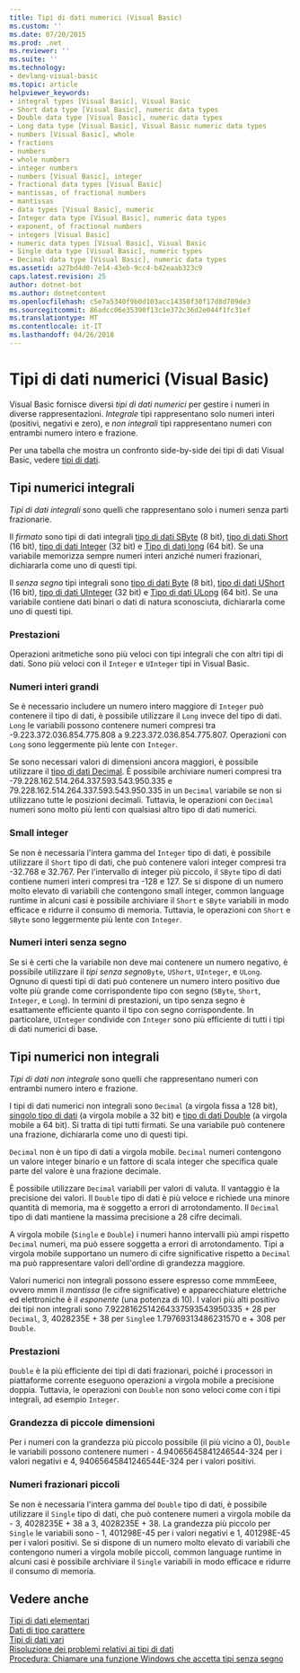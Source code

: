 ```yaml
---
title: Tipi di dati numerici (Visual Basic)
ms.custom: ''
ms.date: 07/20/2015
ms.prod: .net
ms.reviewer: ''
ms.suite: ''
ms.technology:
- devlang-visual-basic
ms.topic: article
helpviewer_keywords:
- integral types [Visual Basic], Visual Basic
- Short data type [Visual Basic], numeric data types
- Double data type [Visual Basic], numeric data types
- Long data type [Visual Basic], Visual Basic numeric data types
- numbers [Visual Basic], whole
- fractions
- numbers
- whole numbers
- integer numbers
- numbers [Visual Basic], integer
- fractional data types [Visual Basic]
- mantissas, of fractional numbers
- mantissas
- data types [Visual Basic], numeric
- Integer data type [Visual Basic], numeric data types
- exponent, of fractional numbers
- integers [Visual Basic]
- numeric data types [Visual Basic], Visual Basic
- Single data type [Visual Basic], numeric types
- Decimal data type [Visual Basic], numeric data types
ms.assetid: a27bd4d0-7e14-43eb-9cc4-b42eaab323c9
caps.latest.revision: 25
author: dotnet-bot
ms.author: dotnetcontent
ms.openlocfilehash: c5e7a5340f9b0d103acc14350f30f17d8d709de3
ms.sourcegitcommit: 86adcc06e35390f13c1e372c36d2e044f1fc31ef
ms.translationtype: MT
ms.contentlocale: it-IT
ms.lasthandoff: 04/26/2018
---
```

# <a name="numeric-data-types-visual-basic"></a>Tipi di dati numerici (Visual Basic)
Visual Basic fornisce diversi *tipi di dati numerici* per gestire i numeri in diverse rappresentazioni. *Integrale* tipi rappresentano solo numeri interi (positivi, negativi e zero), e *non integrali* tipi rappresentano numeri con entrambi numero intero e frazione.  
  
 Per una tabella che mostra un confronto side-by-side dei tipi di dati Visual Basic, vedere [tipi di dati](../../../../visual-basic/language-reference/data-types/data-type-summary.md).  
  
## <a name="integral-numeric-types"></a>Tipi numerici integrali  
 *Tipi di dati integrali* sono quelli che rappresentano solo i numeri senza parti frazionarie.  
  
 Il *firmato* sono tipi di dati integrali [tipo di dati SByte](../../../../visual-basic/language-reference/data-types/sbyte-data-type.md) (8 bit), [tipo di dati Short](../../../../visual-basic/language-reference/data-types/short-data-type.md) (16 bit), [tipo di dati Integer](../../../../visual-basic/language-reference/data-types/integer-data-type.md) (32 bit) e [ Tipo di dati long](../../../../visual-basic/language-reference/data-types/long-data-type.md) (64 bit). Se una variabile memorizza sempre numeri interi anziché numeri frazionari, dichiararla come uno di questi tipi.  
  
 Il *senza segno* tipi integrali sono [tipo di dati Byte](../../../../visual-basic/language-reference/data-types/byte-data-type.md) (8 bit), [tipo di dati UShort](../../../../visual-basic/language-reference/data-types/ushort-data-type.md) (16 bit), [tipo di dati UInteger](../../../../visual-basic/language-reference/data-types/uinteger-data-type.md) (32 bit) e [ Tipo di dati ULong](../../../../visual-basic/language-reference/data-types/ulong-data-type.md) (64 bit). Se una variabile contiene dati binari o dati di natura sconosciuta, dichiararla come uno di questi tipi.  
  
### <a name="performance"></a>Prestazioni  
 Operazioni aritmetiche sono più veloci con tipi integrali che con altri tipi di dati. Sono più veloci con il `Integer` e `UInteger` tipi in Visual Basic.  
  
### <a name="large-integers"></a>Numeri interi grandi  
 Se è necessario includere un numero intero maggiore di `Integer` può contenere il tipo di dati, è possibile utilizzare il `Long` invece del tipo di dati. `Long` le variabili possono contenere numeri compresi tra -9.223.372.036.854.775.808 a 9.223.372.036.854.775.807. Operazioni con `Long` sono leggermente più lente con `Integer`.  
  
 Se sono necessari valori di dimensioni ancora maggiori, è possibile utilizzare il [tipo di dati Decimal](../../../../visual-basic/language-reference/data-types/decimal-data-type.md). È possibile archiviare numeri compresi tra -79.228.162.514.264.337.593.543.950.335 e 79.228.162.514.264.337.593.543.950.335 in un `Decimal` variabile se non si utilizzano tutte le posizioni decimali. Tuttavia, le operazioni con `Decimal` numeri sono molto più lenti con qualsiasi altro tipo di dati numerici.  
  
### <a name="small-integers"></a>Small integer  
 Se non è necessaria l'intera gamma del `Integer` tipo di dati, è possibile utilizzare il `Short` tipo di dati, che può contenere valori integer compresi tra -32.768 e 32.767. Per l'intervallo di integer più piccolo, il `SByte` tipo di dati contiene numeri interi compresi tra -128 e 127. Se si dispone di un numero molto elevato di variabili che contengono small integer, common language runtime in alcuni casi è possibile archiviare il `Short` e `SByte` variabili in modo efficace e ridurre il consumo di memoria. Tuttavia, le operazioni con `Short` e `SByte` sono leggermente più lente con `Integer`.  
  
### <a name="unsigned-integers"></a>Numeri interi senza segno  
 Se si è certi che la variabile non deve mai contenere un numero negativo, è possibile utilizzare il *tipi senza segno*`Byte`, `UShort`, `UInteger`, e `ULong`. Ognuno di questi tipi di dati può contenere un numero intero positivo due volte più grande come corrispondente tipo con segno (`SByte`, `Short`, `Integer`, e `Long`). In termini di prestazioni, un tipo senza segno è esattamente efficiente quanto il tipo con segno corrispondente. In particolare, `UInteger` condivide con `Integer` sono più efficiente di tutti i tipi di dati numerici di base.  
  
## <a name="nonintegral-numeric-types"></a>Tipi numerici non integrali  
 *Tipi di dati non integrale* sono quelli che rappresentano numeri con entrambi numero intero e frazione.  
  
 I tipi di dati numerici non integrali sono `Decimal` (a virgola fissa a 128 bit), [singolo tipo di dati](../../../../visual-basic/language-reference/data-types/single-data-type.md) (a virgola mobile a 32 bit) e [tipo di dati Double](../../../../visual-basic/language-reference/data-types/double-data-type.md) (a virgola mobile a 64 bit). Si tratta di tipi tutti firmati. Se una variabile può contenere una frazione, dichiararla come uno di questi tipi.  
  
 `Decimal` non è un tipo di dati a virgola mobile. `Decimal` numeri contengono un valore integer binario e un fattore di scala integer che specifica quale parte del valore è una frazione decimale.  
  
 È possibile utilizzare `Decimal` variabili per valori di valuta. Il vantaggio è la precisione dei valori. Il `Double` tipo di dati è più veloce e richiede una minore quantità di memoria, ma è soggetto a errori di arrotondamento. Il `Decimal` tipo di dati mantiene la massima precisione a 28 cifre decimali.  
  
 A virgola mobile (`Single` e `Double`) i numeri hanno intervalli più ampi rispetto `Decimal` numeri, ma può essere soggetta a errori di arrotondamento. Tipi a virgola mobile supportano un numero di cifre significative rispetto a `Decimal` ma può rappresentare valori dell'ordine di grandezza maggiore.  
  
 Valori numerici non integrali possono essere espresso come mmmEeee, ovvero mmm il *mantissa* (le cifre significative) e apparecchiature elettriche ed elettroniche è il *esponente* (una potenza di 10). I valori più alti positivo dei tipi non integrali sono 7.9228162514264337593543950335 + 28 per `Decimal`, 3, 4028235E + 38 per `Single`e 1.79769313486231570 e + 308 per `Double`.  
  
### <a name="performance"></a>Prestazioni  
 `Double` è la più efficiente dei tipi di dati frazionari, poiché i processori in piattaforme corrente eseguono operazioni a virgola mobile a precisione doppia. Tuttavia, le operazioni con `Double` non sono veloci come con i tipi integrali, ad esempio `Integer`.  
  
### <a name="small-magnitudes"></a>Grandezza di piccole dimensioni  
 Per i numeri con la grandezza più piccolo possibile (il più vicino a 0), `Double` le variabili possono contenere numeri - 4.94065645841246544-324 per i valori negativi e 4, 94065645841246544E-324 per i valori positivi.  
  
### <a name="small-fractional-numbers"></a>Numeri frazionari piccoli  
 Se non è necessaria l'intera gamma del `Double` tipo di dati, è possibile utilizzare il `Single` tipo di dati, che può contenere numeri a virgola mobile da - 3, 4028235E + 38 a 3, 4028235E + 38. La grandezza più piccolo per `Single` le variabili sono - 1, 401298E-45 per i valori negativi e 1, 401298E-45 per i valori positivi. Se si dispone di un numero molto elevato di variabili che contengono numeri a virgola mobile piccoli, common language runtime in alcuni casi è possibile archiviare il `Single` variabili in modo efficace e ridurre il consumo di memoria.  
  
## <a name="see-also"></a>Vedere anche  
 [Tipi di dati elementari](../../../../visual-basic/programming-guide/language-features/data-types/elementary-data-types.md)  
 [Dati di tipo carattere](../../../../visual-basic/programming-guide/language-features/data-types/character-data-types.md)  
 [Tipi di dati vari](../../../../visual-basic/programming-guide/language-features/data-types/miscellaneous-data-types.md)  
 [Risoluzione dei problemi relativi ai tipi di dati](../../../../visual-basic/programming-guide/language-features/data-types/troubleshooting-data-types.md)  
 [Procedura: Chiamare una funzione Windows che accetta tipi senza segno](../../../../visual-basic/programming-guide/com-interop/how-to-call-a-windows-function-that-takes-unsigned-types.md)

